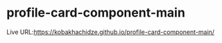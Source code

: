 # profile-card-component-main
Live URL:https://kobakhachidze.github.io/profile-card-component-main/
